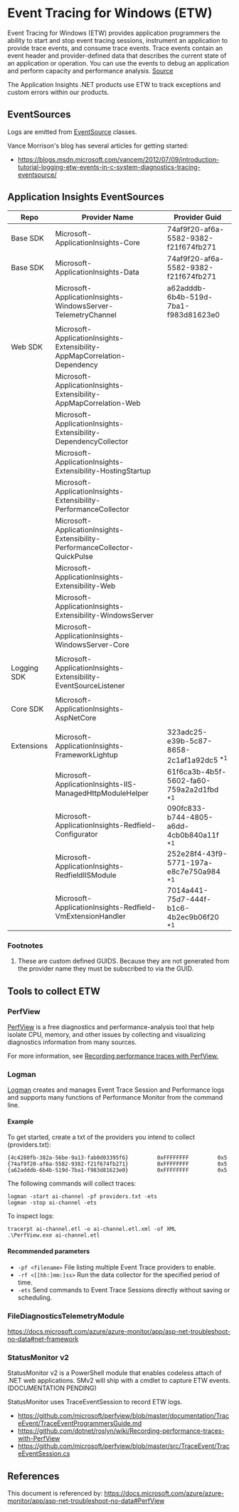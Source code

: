 # Event Tracing for Windows (ETW)

Event Tracing for Windows (ETW) provides application programmers the ability to start and stop event tracing sessions, instrument an application to provide trace events, and consume trace events. Trace events contain an event header and provider-defined data that describes the current state of an application or operation. You can use the events to debug an application and perform capacity and performance analysis. [Source](https://docs.microsoft.com/windows/desktop/etw/event-tracing-portal)

The Application Insights .NET products use ETW to track exceptions and custom errors within our products.


## EventSources

Logs are emitted from [EventSource](https://docs.microsoft.com/dotnet/api/system.diagnostics.tracing.eventsource?view=netframework-4.8) classes.

Vance Morrison's blog has several articles for getting started:
- https://blogs.msdn.microsoft.com/vancem/2012/07/09/introduction-tutorial-logging-etw-events-in-c-system-diagnostics-tracing-eventsource/

## Application Insights EventSources
| Repo        	| Provider Name                                                               	| Provider Guid                                        	|
|-------------	|-----------------------------------------------------------------------------	|------------------------------------------------------	|
| Base SDK    	| Microsoft-ApplicationInsights-Core                                          	|74af9f20-af6a-5582-9382-f21f674fb271|
| Base SDK    	| Microsoft-ApplicationInsights-Data                                          	|74af9f20-af6a-5582-9382-f21f674fb271|
|             	| Microsoft-ApplicationInsights-WindowsServer-TelemetryChannel                	|a62adddb-6b4b-519d-7ba1-f983d81623e0|
|             	|                                                                             	|                                                      	|
| Web SDK     	| Microsoft-ApplicationInsights-Extensibility-AppMapCorrelation-Dependency    	|                                                      	|
|             	| Microsoft-ApplicationInsights-Extensibility-AppMapCorrelation-Web           	|                                                      	|
|             	| Microsoft-ApplicationInsights-Extensibility-DependencyCollector             	|                                                      	|
|             	| Microsoft-ApplicationInsights-Extensibility-HostingStartup                  	|                                                      	|
|             	| Microsoft-ApplicationInsights-Extensibility-PerformanceCollector            	|                                                      	|
|             	| Microsoft-ApplicationInsights-Extensibility-PerformanceCollector-QuickPulse 	|                                                      	|
|             	| Microsoft-ApplicationInsights-Extensibility-Web                             	|                                                      	|
|             	| Microsoft-ApplicationInsights-Extensibility-WindowsServer                   	|                                                      	|
|             	| Microsoft-ApplicationInsights-WindowsServer-Core                            	|                                                      	|
|             	|                                                                             	|                                                      	|
| Logging SDK 	| Microsoft-ApplicationInsights-Extensibility-EventSourceListener             	|                                                      	|
|             	|                                                                             	|                                                      	|
| Core SDK    	| Microsoft-ApplicationInsights-AspNetCore                                    	|                                                      	|
|             	|                                                                             	|                                                      	|
| Extensions  	| Microsoft-ApplicationInsights-FrameworkLightup                              	| 323adc25-e39b-5c87-8658-2c1af1a92dc5   <sup>*1</sup> 	|
|             	| Microsoft-ApplicationInsights-IIS-ManagedHttpModuleHelper                   	| 61f6ca3b-4b5f-5602-fa60-759a2a2d1fbd   <sup>*1</sup> 	|
|             	| Microsoft-ApplicationInsights-Redfield-Configurator                         	| 090fc833-b744-4805-a6dd-4cb0b840a11f   <sup>*1</sup> 	|
|             	| Microsoft-ApplicationInsights-RedfieldIISModule                             	| 252e28f4-43f9-5771-197a-e8c7e750a984   <sup>*1</sup> 	|
|             	| Microsoft-ApplicationInsights-Redfield-VmExtensionHandler                   	| 7014a441-75d7-444f-b1c6-4b2ec9b06f20   <sup>*1</sup> 	|



### Footnotes
1. These are custom defined GUIDS. Because they are not generated from the provider name they must be subscribed to via the GUID.



## Tools to collect ETW

### PerfView

[PerfView](https://github.com/Microsoft/perfview) is a free diagnostics and performance-analysis tool that help isolate CPU, memory, and other issues by collecting and visualizing diagnostics information from many sources.

For more information, see [Recording performance traces with PerfView.](https://github.com/dotnet/roslyn/wiki/Recording-performance-traces-with-PerfView)

### Logman

[Logman](https://docs.microsoft.com/windows-server/administration/windows-commands/logman) creates and manages Event Trace Session and Performance logs and supports many functions of Performance Monitor from the command line.

#### Example
To get started, create a txt of the providers you intend to collect (providers.txt):
```
{4c4280fb-382a-56be-9a13-fab0d03395f6}         0xFFFFFFFF         0x5
{74af9f20-af6a-5582-9382-f21f674fb271}         0xFFFFFFFF         0x5
{a62adddb-6b4b-519d-7ba1-f983d81623e0}         0xFFFFFFFF         0x5
```
The following commands will collect traces:
```
logman -start ai-channel -pf providers.txt -ets
logman -stop ai-channel -ets
```
To inspect logs:
```
tracerpt ai-channel.etl -o ai-channel.etl.xml -of XML
.\PerfView.exe ai-channel.etl
```
#### Recommended parameters
- `-pf <filename>` File listing multiple Event Trace providers to enable.
- `-rf <[[hh:]mm:]ss>` Run the data collector for the specified period of time.
- `-ets` Send commands to Event Trace Sessions directly without saving or scheduling.

### FileDiagnosticsTelemetryModule

https://docs.microsoft.com/azure/azure-monitor/app/asp-net-troubleshoot-no-data#net-framework

### StatusMonitor v2

StatusMonitor v2 is a PowerShell module that enables codeless attach of .NET web applications.
SMv2 will ship with a cmdlet to capture ETW events. (DOCUMENTATION PENDING)

StatusMonitor uses TraceEventSession to record ETW logs.
- https://github.com/microsoft/perfview/blob/master/documentation/TraceEvent/TraceEventProgrammersGuide.md
- https://github.com/dotnet/roslyn/wiki/Recording-performance-traces-with-PerfView
- https://github.com/microsoft/perfview/blob/master/src/TraceEvent/TraceEventSession.cs

## References

This document is referenced by: https://docs.microsoft.com/azure/azure-monitor/app/asp-net-troubleshoot-no-data#PerfView
